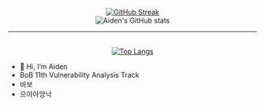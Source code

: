 <div align="center">
  
  [![GitHub Streak](https://streak-stats.demolab.com?user=AidenKim-com&theme=dracula&date_format=%5BY.%5Dn.j)](https://git.io/streak-stats)<br/>
  ![Aiden's GitHub stats](https://github-readme-stats.vercel.app/api?username=AidenKim-com&show_icons=true&hide=contribs,prs&cache_seconds=86400&theme=dracula)<br/><hr>
  <br/>
 [![Top Langs](https://github-readme-stats.vercel.app/api/top-langs/?username=AidenKim-com&layout=compact&theme=dracula)](https://github.com/anuraghazra/github-readme-stats)
 
</div>

- 👋 Hi, I’m Aiden
-  BoB 11th Vulnerability Analysis Track
-  바보
-  으아아앙낙
<!---
AidenKim-com/AidenKim-com is a ✨ special ✨ repository because its `README.md` (this file) appears on your GitHub profile.
You can click the Preview link to take a look at your changes.
--->
